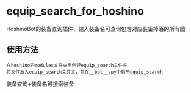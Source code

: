 # equip_search_for_hoshino
HoshinoBot的装备查询插件，输入装备名可查询包含对应装备掉落的所有图

## 使用方法
    在hoshino的modules文件夹里创建equip_search文件夹
    将文件放入equip_search文件夹，并在__bot__.py中启用equip_search
    
装备查询+装备名可搜索装备
